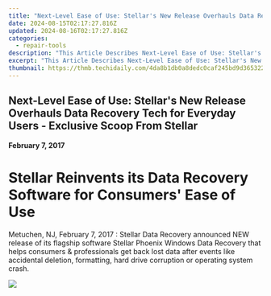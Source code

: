 ```yaml
---
title: "Next-Level Ease of Use: Stellar's New Release Overhauls Data Recovery Tech for Everyday Users - Exclusive Scoop From Stellar"
date: 2024-08-15T02:17:27.816Z
updated: 2024-08-16T02:17:27.816Z
categories:
  - repair-tools
description: "This Article Describes Next-Level Ease of Use: Stellar's New Release Overhauls Data Recovery Tech for Everyday Users - Exclusive Scoop From Stellar"
excerpt: "This Article Describes Next-Level Ease of Use: Stellar's New Release Overhauls Data Recovery Tech for Everyday Users - Exclusive Scoop From Stellar"
thumbnail: https://thmb.techidaily.com/4da8b1db0a8dedc0caf245bd9d36532200ad5924e7bac2e7594923dabb645a34.jpg
---
```


## Next-Level Ease of Use: Stellar's New Release Overhauls Data Recovery Tech for Everyday Users - Exclusive Scoop From Stellar

**February 7, 2017**

# **Stellar Reinvents its Data Recovery Software for Consumers' Ease of Use**

Metuchen, NJ, February 7, 2017 : Stellar Data Recovery announced NEW release of its flagship software Stellar Phoenix Windows Data Recovery that helps consumers & professionals get back lost data after events like accidental deletion, formatting, hard drive corruption or operating system crash.


<ins class="adsbygoogle"
     style="display:block"
     data-ad-format="autorelaxed"
     data-ad-client="ca-pub-7571918770474297"
     data-ad-slot="1223367746"></ins>



<ins class="adsbygoogle"
     style="display:block"
     data-ad-client="ca-pub-7571918770474297"
     data-ad-slot="8358498916"
     data-ad-format="auto"
     data-full-width-responsive="true"></ins>



<!-- affiliate ads begin -->
<a href="https://store.iobit.com/order/checkout.php?PRODS=1468905&QTY=1&AFFILIATE=108875&CART=1"><img src="https://secure.avangate.com/images/merchant/184260348236f9554fe9375772ff966e/ascscan_728x90.png" border="0"></a>
<!-- affiliate ads end -->

